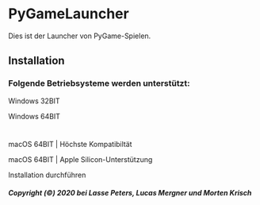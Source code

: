 # PyGameLauncher
Dies ist der Launcher von PyGame-Spielen.

## Installation

### Folgende Betriebsysteme werden unterstützt:

Windows 32BIT

Windows 64BIT

#

macOS 64BIT | Höchste Kompatibiltät

macOS 64BIT | Apple Silicon-Unterstützung

Installation durchführen


##### Copyright (©) 2020 bei Lasse Peters, Lucas Mergner und Morten Krisch

